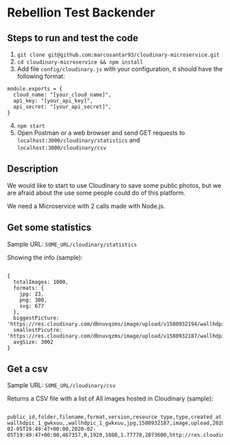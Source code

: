 # Rebellion Test Backender

## Steps to run and test the code

1. `git clone git@github.com:marcosantar93/cloudinary-microservice.git`
2. `cd cloudinary-microservice && npm install`
3. Add file `config/cloudinary.js` with your configuration, it should have the following format:
```
module.exports = {
  cloud_name: "[your_cloud_name]",
  api_key: "[your_api_key]",
  api_secret: "[your_api_secret]",
}
```
4. `npm start`
5. Open Postman or a web browser and send GET requests to `localhost:3000/cloudinary/statistics` and `localhost:3000/cloudinary/csv`

## Description
We would like to start to use Cloudinary to save some public photos, but we are afraid about the use some people could do of this platform.

We need a Microservice with 2 calls made with Node.js.

## Get some statistics
Sample URL: `SOME_URL/cloudinary/statistics`

Showing the info (sample):

```

{
  totalImages: 1000,
  formats: {
    jpg: 23,
    png: 300,
    svg: 677
  },
  biggestPicture: 'https://res.cloudinary.com/dbnuvqzms/image/upload/v1580932194/wallhdpic_20_fsou0u.jpg',
  smallestPicutre: 'https://res.cloudinary.com/dbnuvqzms/image/upload/v1580932187/wallhdpic_1_gwkxuu.jpg',
  avgSize: 3002
}

```

## Get a csv
Sample URL: `SOME_URL/cloudinary/csv`

Returns a CSV file with a list of All images hosted in Cloudinary (sample):

```

public_id,folder,filename,format,version,resource_type,type,created_at,uploaded_at,bytes,backup_bytes,width,height,aspect_ratio,pixels,url,secure_url,status,access_mode,access_control,etag,created_by/0,uploaded_by/0
wallhdpic_1_gwkxuu,,wallhdpic_1_gwkxuu,jpg,1580932187,image,upload,2020-02-05T19:49:47+00:00,2020-02-05T19:49:47+00:00,467357,0,1920,1080,1.77778,2073600,http://res.cloudinary.com/dbnuvqzms/image/upload/v1580932187/wallhdpic_1_gwkxuu.jpg,https://res.cloudinary.com/dbnuvqzms/image/upload/v1580932187/wallhdpic_1_gwkxuu.jpg,active,public,,cfd15df0cbe6bfebe8bfd6abd596e75e,,

```
